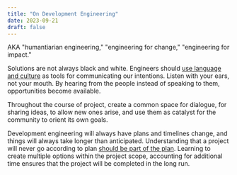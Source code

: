 ```yaml
---
title: "On Development Engineering"
date: 2023-09-21
draft: false
---
```


AKA "humantiarian engineering,"
"engineering for change,"
"engineering for impact."

Solutions are not always black and white.
Engineers should [use language and culture](/communication)
as tools for communicating our intentions.
Listen with your ears, not your mouth.
By hearing from the people instead of speaking to them,
opportunities become available.

Throughout the course of project,
create a common space for dialogue,
for sharing ideas,
to allow new ones arise,
and use them as catalyst for the community to orient its own goals.

Development engineering will always have plans and timelines change,
and things will always take longer than anticipated.
Understanding that a project will never go according to plan
[should be part of the plan](/projm).
Learning to create multiple options within the project scope,
accounting for additional time ensures that the project will be
completed in the long run.
